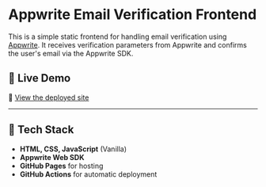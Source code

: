 # Appwrite Email Verification Frontend

This is a simple static frontend for handling email verification using [Appwrite](https://appwrite.io). It receives verification parameters from Appwrite and confirms the user's email via the Appwrite SDK.

## 🚀 Live Demo

🔗 [View the deployed site]([https://github.com/Marcussyl/appwrite_email_verification/verify.html](https://marcussyl.github.io/appwrite_email_verification/verify.html))

---

## 🧰 Tech Stack

- **HTML, CSS, JavaScript** (Vanilla)
- **Appwrite Web SDK**
- **GitHub Pages** for hosting
- **GitHub Actions** for automatic deployment
